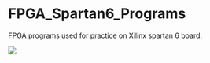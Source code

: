 # FPGA_Spartan6_Programs
FPGA programs used for practice on Xilinx spartan 6 board.

![](16x2_lcd/Fetch_stage.JPG)

